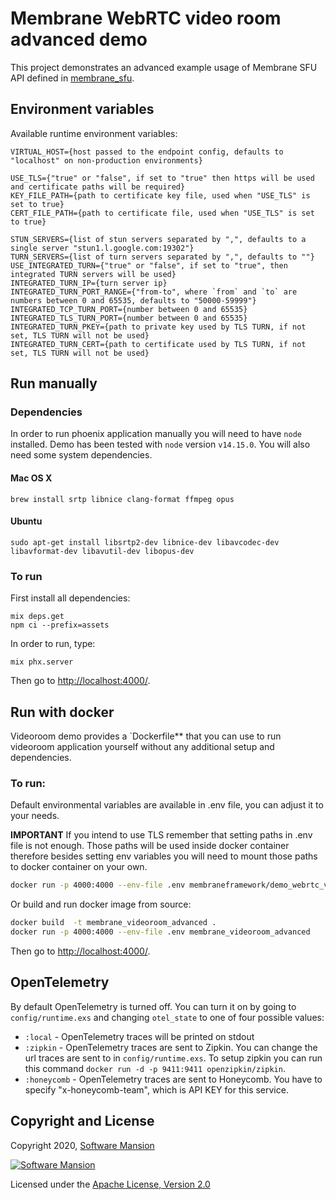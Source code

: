 # Membrane WebRTC video room advanced demo

This project demonstrates an advanced example usage of Membrane SFU API defined in [membrane_sfu](https://github.com/membraneframework/membrane_sfu).

## Environment variables
Available runtime environment variables:
```
VIRTUAL_HOST={host passed to the endpoint config, defaults to "localhost" on non-production environments}

USE_TLS={"true" or "false", if set to "true" then https will be used and certificate paths will be required}
KEY_FILE_PATH={path to certificate key file, used when "USE_TLS" is set to true}
CERT_FILE_PATH={path to certificate file, used when "USE_TLS" is set to true}

STUN_SERVERS={list of stun servers separated by ",", defaults to a single server "stun1.l.google.com:19302"}
TURN_SERVERS={list of turn servers separated by ",", defaults to ""}
USE_INTEGRATED_TURN={"true" or "false", if set to "true", then integrated TURN servers will be used}
INTEGRATED_TURN_IP={turn server ip}
INTEGRATED_TURN_PORT_RANGE={"from-to", where `from` and `to` are numbers between 0 and 65535, defaults to "50000-59999"}
INTEGRATED_TCP_TURN_PORT={number between 0 and 65535}
INTEGRATED_TLS_TURN_PORT={number between 0 and 65535}
INTEGRATED_TURN_PKEY={path to private key used by TLS TURN, if not set, TLS TURN will not be used}
INTEGRATED_TURN_CERT={path to certificate used by TLS TURN, if not set, TLS TURN will not be used}
```

## Run manually

### Dependencies

In order to run phoenix application manually you will need to have `node` installed.
Demo has been tested with `node` version `v14.15.0`. You will also need some system dependencies.

#### Mac OS X

```
brew install srtp libnice clang-format ffmpeg opus
```

#### Ubuntu

```
sudo apt-get install libsrtp2-dev libnice-dev libavcodec-dev libavformat-dev libavutil-dev libopus-dev
```

### To run
First install all dependencies:
```
mix deps.get
npm ci --prefix=assets
```

In order to run, type:

```
mix phx.server 
```

Then go to <http://localhost:4000/>.

## Run with docker

Videoroom demo provides a `Dockerfile** that you can use to run videoroom application yourself without any additional setup and dependencies.

### To run:

Default environmental variables are available in .env file, you can adjust it to your needs.

**IMPORTANT** If you intend to use TLS remember that setting paths in .env file is not enough. Those paths will be used inside docker container therefore besides setting env variables you will need to mount those paths to docker container on your own.

```bash
docker run -p 4000:4000 --env-file .env membraneframework/demo_webrtc_videoroom_advanced:latest
```

Or build and run docker image from source:
```bash
docker build  -t membrane_videoroom_advanced .
docker run -p 4000:4000 --env-file .env membrane_videoroom_advanced 
```

Then go to <http://localhost:4000/>.

## OpenTelemetry
By default OpenTelemetry is turned off. You can turn it on by going to `config/runtime.exs` and changing `otel_state` to one of four possible values:
* `:local` - OpenTelemetry traces will be printed on stdout
* `:zipkin` - OpenTelemetry traces are sent to Zipkin. You can change the url traces are sent to in `config/runtime.exs`. To setup zipkin you can run this command `docker run -d -p 9411:9411 openzipkin/zipkin`.
* `:honeycomb` - OpenTelemetry traces are sent to Honeycomb. You have to specify "x-honeycomb-team", which is API KEY for this service.

## Copyright and License

Copyright 2020, [Software Mansion](https://swmansion.com/?utm_source=git&utm_medium=readme&utm_campaign=membrane)

[![Software Mansion](https://logo.swmansion.com/logo?color=white&variant=desktop&width=200&tag=membrane-github)](https://swmansion.com/?utm_source=git&utm_medium=readme&utm_campaign=membrane)

Licensed under the [Apache License, Version 2.0](LICENSE)

